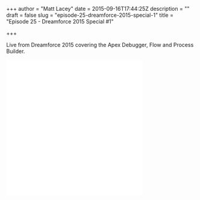 +++
author = "Matt Lacey"
date = 2015-09-16T17:44:25Z
description = ""
draft = false
slug = "episode-25-dreamforce-2015-special-1"
title = "Episode 25 - Dreamforce 2015 Special #1"

+++


<p>Live from Dreamforce 2015 covering the Apex Debugger, Flow and Process Builder.</p>
<p><iframe style="border: none" src="//html5-player.libsyn.com/embed/episode/id/3803506/height/360/width/360/theme/legacy/direction/no/autoplay/no/autonext/no/thumbnail/yes/preload/no/no_addthis/no/" height="360" width="360" scrolling="no"  allowfullscreen webkitallowfullscreen mozallowfullscreen oallowfullscreen msallowfullscreen></iframe></p>



